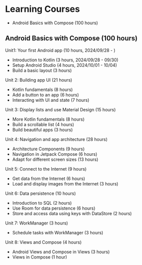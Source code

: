 # Learning Courses

- Android Basics with Compose (100 hours)

## Android Basics with Compose (100 hours)

Unit1: Your first Android app (10 hours, 2024/09/28 - )
- Introduction to Kotlin (3 hours, 2024/09/28 - 09/30)
- Setup Android Studio (4 hours, 2024/10/01 - 10/04)
- Build a basic layout (3 hours)

Unit 2: Building app UI (21 hours)
- Kotlin fundamentals (8 hours)
- Add a button to an app (6 hours)
- Interacting with UI and state (7 hours)

Unit 3: Display lists and use Material Design (15 hours)
- More Kotlin fundamentals (8 hours)
- Build a scrollable list (4 hours)
- Build beautiful apps (3 hours)

Unit 4: Navigation and app architecture (28 hours)
- Architecture Components (9 hours)
- Navigation in Jetpack Compose (6 hours)
- Adapt for different screen sizes (13 hours)

Unit 5: Connect to the Internet (9 hours)
- Get data from the Internet (6 hours)
- Load and display images from the Internet (3 hours)

Unit 6: Data persistence (10 hours)
- Introduction to SQL (2 hours)
- Use Room for data persistence (6 hours)
- Store and access data using keys with DataStore (2 hours)

Unit 7: WorkManager (3 hours)
- Schedule tasks with WorkManager (3 hours)

Unit 8: Views and Compose (4 hours)
- Android Views and Compose in Views (3 hours)
- Views in Compose (1 hour)
